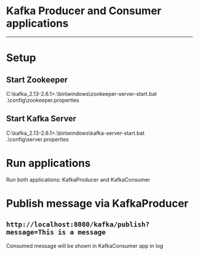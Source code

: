 # Kafka Producer and Consumer applications
---
# Setup
## Start Zookeeper
C:\kafka_2.13-2.6.1>.\bin\windows\zookeeper-server-start.bat .\config\zookeeper.properties
## Start Kafka Server
C:\kafka_2.13-2.6.1>.\bin\windows\kafka-server-start.bat .\config\server.properties
# Run applications
Run both applications: KafkaProducer and KafkaConsumer
# Publish message via KafkaProducer
`http://localhost:8080/kafka/publish?message=This is a message`
---
Consumed message will be shown in KafkaConsumer app in log
